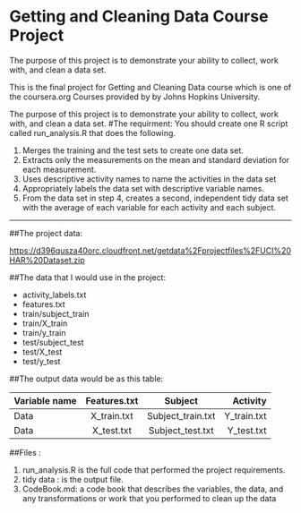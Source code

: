 # Getting and Cleaning Data Course Project
The purpose of this project is to demonstrate your ability to collect, work with, and clean a data set.

This is the final project for Getting and Cleaning Data course which is one of the coursera.org Courses provided by by Johns Hopkins University.

The purpose of this project is to demonstrate your ability to collect, work with, and clean a data set.
#The requirment:
You should create one R script called run_analysis.R that does the following.
1. Merges the training and the test sets to create one data set.
2. Extracts only the measurements on the mean and standard deviation for each measurement.
3. Uses descriptive activity names to name the activities in the data set
4. Appropriately labels the data set with descriptive variable names.
5. From the data set in step 4, creates a second, independent tidy data set with the average of each variable for each activity and each subject.

---
##The project data:

https://d396qusza40orc.cloudfront.net/getdata%2Fprojectfiles%2FUCI%20HAR%20Dataset.zip


##The data that I would use in the project:

  * activity_labels.txt
  * features.txt
  * train/subject_train
  * train/X_train
  * train/y_train
  * test/subject_test
  * test/X_test
  * test/y_test

##The output data would be as this table:

| Variable name | Features.txt  | Subject           |Activity       |
| ------------- |:-------------:| :----------------:|--------------:|
| Data          | X_train.txt   | Subject_train.txt | Y_train.txt   |
| Data          | X_test.txt    | Subject_test.txt  | Y_test.txt    |





##Files :

1. run_analysis.R is the full code that performed the project requirements.
2. tidy data : is the output file.
3. CodeBook.md: a code book that describes the variables, the data, and any transformations or work that you performed to clean up the data
